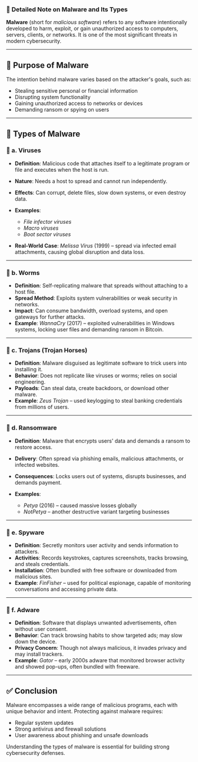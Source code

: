 ### 📘 **Detailed Note on Malware and Its Types**

**Malware** (short for *malicious software*) refers to any software intentionally developed to harm, exploit, or gain unauthorized access to computers, servers, clients, or networks. It is one of the most significant threats in modern cybersecurity.

---

## 🔐 **Purpose of Malware**

The intention behind malware varies based on the attacker's goals, such as:

* Stealing sensitive personal or financial information
* Disrupting system functionality
* Gaining unauthorized access to networks or devices
* Demanding ransom or spying on users

---

## 🦠 **Types of Malware**

### 🔹 a. **Viruses**

* **Definition**: Malicious code that attaches itself to a legitimate program or file and executes when the host is run.
* **Nature**: Needs a host to spread and cannot run independently.
* **Effects**: Can corrupt, delete files, slow down systems, or even destroy data.
* **Examples**:

  * *File infector viruses*
  * *Macro viruses*
  * *Boot sector viruses*
* **Real-World Case**: *Melissa Virus* (1999) – spread via infected email attachments, causing global disruption and data loss.

---

### 🔹 b. **Worms**

* **Definition**: Self-replicating malware that spreads without attaching to a host file.
* **Spread Method**: Exploits system vulnerabilities or weak security in networks.
* **Impact**: Can consume bandwidth, overload systems, and open gateways for further attacks.
* **Example**: *WannaCry* (2017) – exploited vulnerabilities in Windows systems, locking user files and demanding ransom in Bitcoin.

---

### 🔹 c. **Trojans (Trojan Horses)**

* **Definition**: Malware disguised as legitimate software to trick users into installing it.
* **Behavior**: Does not replicate like viruses or worms; relies on social engineering.
* **Payloads**: Can steal data, create backdoors, or download other malware.
* **Example**: *Zeus Trojan* – used keylogging to steal banking credentials from millions of users.

---

### 🔹 d. **Ransomware**

* **Definition**: Malware that encrypts users' data and demands a ransom to restore access.
* **Delivery**: Often spread via phishing emails, malicious attachments, or infected websites.
* **Consequences**: Locks users out of systems, disrupts businesses, and demands payment.
* **Examples**:

  * *Petya* (2016) – caused massive losses globally
  * *NotPetya* – another destructive variant targeting businesses

---

### 🔹 e. **Spyware**

* **Definition**: Secretly monitors user activity and sends information to attackers.
* **Activities**: Records keystrokes, captures screenshots, tracks browsing, and steals credentials.
* **Installation**: Often bundled with free software or downloaded from malicious sites.
* **Example**: *FinFisher* – used for political espionage, capable of monitoring conversations and accessing private data.

---

### 🔹 f. **Adware**

* **Definition**: Software that displays unwanted advertisements, often without user consent.
* **Behavior**: Can track browsing habits to show targeted ads; may slow down the device.
* **Privacy Concern**: Though not always malicious, it invades privacy and may install trackers.
* **Example**: *Gator* – early 2000s adware that monitored browser activity and showed pop-ups, often bundled with freeware.

---

## ✅ **Conclusion**

Malware encompasses a wide range of malicious programs, each with unique behavior and intent. Protecting against malware requires:

* Regular system updates
* Strong antivirus and firewall solutions
* User awareness about phishing and unsafe downloads

Understanding the types of malware is essential for building strong cybersecurity defenses.
